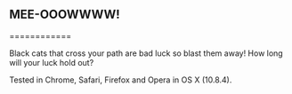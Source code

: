 ## MEE-OOOWWWW!
============

Black cats that cross your path are bad luck so blast them away! How long will your luck hold out?


Tested in Chrome, Safari, Firefox and Opera in OS X (10.8.4). 
